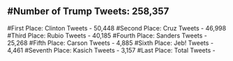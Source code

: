 #Number of Trump Tweets: 258,357
---
#First Place: Clinton Tweets - 50,448
#Second Place: Cruz Tweets - 46,998
#Third Place: Rubio Tweets - 40,185
#Fourth Place: Sanders Tweets - 25,268
#Fifth Place: Carson Tweets - 4,885
#Sixth Place: Jeb! Tweets - 4,461
#Seventh Place: Kasich Tweets - 3,157
#Last Place: Total Tweets -  
